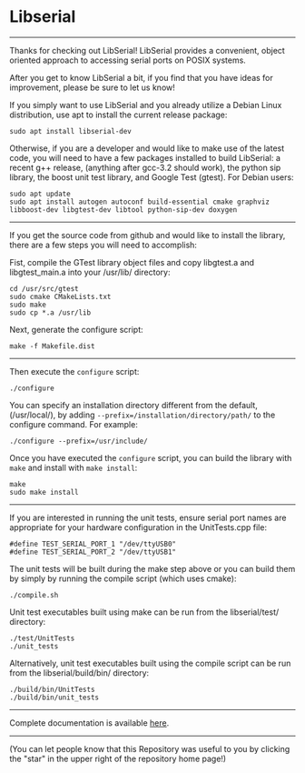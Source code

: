 # Libserial

----
Thanks for checking out LibSerial!  LibSerial provides a convenient, object oriented approach to accessing serial ports on POSIX systems.

After you get to know LibSerial a bit, if you find that you have ideas for improvement, please be sure to let us know!

If you simply want to use LibSerial and you already utilize a Debian Linux distribution, use apt to install the current release package:

```
sudo apt install libserial-dev
```

Otherwise, if you are a developer and would like to make use of the latest code, you will need to have a few packages installed to build LibSerial:
	a recent g++ release, (anything after gcc-3.2 should work), the python sip library, the boost unit test library, and Google Test (gtest).  For Debian users:

```
sudo apt update
sudo apt install autogen autoconf build-essential cmake graphviz libboost-dev libgtest-dev libtool python-sip-dev doxygen
```
----
If you get the source code from github and would like to install the library, there are a few steps you will need to accomplish:

Fist, compile the GTest library object files and copy libgtest.a and libgtest_main.a into your /usr/lib/ directory:
```
cd /usr/src/gtest
sudo cmake CMakeLists.txt
sudo make
sudo cp *.a /usr/lib
```

Next, generate the configure script:

```
make -f Makefile.dist
```

----
Then execute the `configure` script:

```
./configure 
```

You can specify an installation directory different from the default, (/usr/local/), by adding `--prefix=/installation/directory/path/` to the configure command.  For example:
```
./configure --prefix=/usr/include/
```

Once you have executed the `configure` script, you can build the library with `make` and install with `make install`:

```
make
sudo make install
```

----
If you are interested in running the unit tests, ensure serial port names are appropriate for your hardware configuration in the UnitTests.cpp file:

```
#define TEST_SERIAL_PORT_1 "/dev/ttyUSB0"
#define TEST_SERIAL_PORT_2 "/dev/ttyUSB1"
```

The unit tests will be built during the make step above or you can build them by simply by running the compile script (which uses cmake):

```
./compile.sh
```

Unit test executables built using make can be run from the libserial/test/ directory:
```
./test/UnitTests
./unit_tests
```

Alternatively, unit test executables built using the compile script can be run from the libserial/build/bin/ directory: 
```
./build/bin/UnitTests
./build/bin/unit_tests
```

----
Complete documentation is available [here](http://libserial.readthedocs.io/en/latest/index.html).

----
(You can let people know that this Repository was useful to you by clicking the "star" in the upper right of the repository home page!)